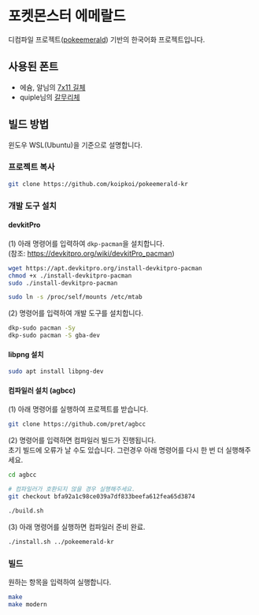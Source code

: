 # 포켓몬스터 에메랄드

디컴파일 프로젝트([pokeemerald](https://github.com/pret/pokeemerald)) 기반의 한국어화 프로젝트입니다.

## 사용된 폰트

- 에슘, 알님의 [7x11 길체](https://cafe.naver.com/hansicgu/1996)
- quiple님의 [갈무리체](https://github.com/quiple/galmuri)

## 빌드 방법

윈도우 WSL(Ubuntu)을 기준으로 설명합니다.

### 프로젝트 복사

```sh
git clone https://github.com/koipkoi/pokeemerald-kr
```

### 개발 도구 설치

#### devkitPro

(1) 아래 명령어를 입력하여 `dkp-pacman`을 설치합니다.  
(참조: https://devkitpro.org/wiki/devkitPro_pacman)

```sh
wget https://apt.devkitpro.org/install-devkitpro-pacman
chmod +x ./install-devkitpro-pacman
sudo ./install-devkitpro-pacman

sudo ln -s /proc/self/mounts /etc/mtab
```

(2) 명령어를 입력하여 개발 도구를 설치합니다.

```sh
dkp-sudo pacman -Sy
dkp-sudo pacman -S gba-dev
```

#### libpng 설치

```sh
sudo apt install libpng-dev
```

#### 컴파일러 설치 (agbcc)

(1) 아래 명령어를 실행하여 프로젝트를 받습니다.

```sh
git clone https://github.com/pret/agbcc
```

(2) 명령어를 입력하면 컴파일러 빌드가 진행됩니다.  
초기 빌드에 오류가 날 수도 있습니다. 그런경우 아래 명령어를 다시 한 번 더 실행해주세요.

```sh
cd agbcc

# 컴파일러가 호환되지 않을 경우 실행해주세요.
git checkout bfa92a1c98ce039a7df833beefa612fea65d3874

./build.sh
```

(3) 아래 명령어를 실행하면 컴파일러 준비 완료.

```sh
./install.sh ../pokeemerald-kr
```

### 빌드

원하는 항목을 입력하여 실행합니다.

```sh
make
make modern
```
